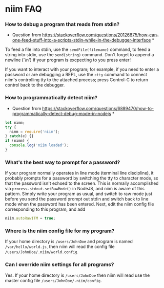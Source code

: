 # niim FAQ

### How to debug a program that reads from stdin?
* Question from https://stackoverflow.com/questions/20126875/how-can-one-feed-stuff-into-a-scripts-stdin-while-in-the-debugger-interface *

To feed a file into stdin, use the `sendFile(filename)` command, to feed a string into stdin, use the `send(string)` command.  Don't
forget to append a newline ('\n') if your program is excpecting to you press enter!

If you want to interact with your program; for example, if you need to enter a password or are debugging a REPL, use the `ctty` command to
connect niim's controlling tty to the attached process; press Control-C to return control back to the debugger. 

### How to programmatically detect niim?
* Question from https://stackoverflow.com/questions/6889470/how-to-programmatically-detect-debug-mode-in-nodejs *

```javascript
let nimm;
try {
  nimm = require('niim');
} catch(e) {}
if (nimm) {
  console.log('niim loaded');
}
```

### What's the best way to prompt for a password?
If your program normally operates in line mode (terminal line discipline), it probably prompts for a password by
switching the tty to character mode, so that the password isn't echoed to the screen. This is normally accomplished
via `process.stdout.setRawMode()` in NodeJS, and niim is aware of this pattern.  Simply write your program as usual,
and switch to raw mode just before you send the password prompt out stdin and switch back to line mode when the
password has been entered.  Next, edit the niim config file corresponding to this program, and add
```javascript
niim.autoRawITM = true;
```

### Where is the niim config file for my program?
If your home directory is `/users/JohnDoe` and program is named `/var/hello/world.js`, then niim will read the config file
`/users/JohnDoe/.niim/world.config`.

### Can I override niim settings for all programs?
Yes. If your home directory is `/users/JohnDoe` then niim will read use the master config file
`/users/JohnDoe/.niim/config`.

